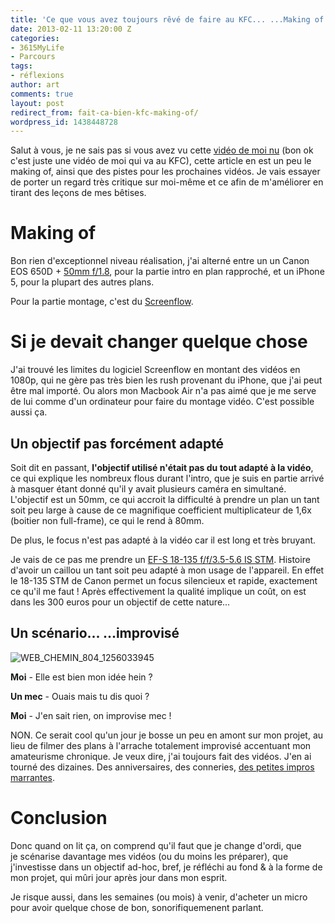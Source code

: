 ```yaml
---
title: 'Ce que vous avez toujours rêvé de faire au KFC... ...Making of '
date: 2013-02-11 13:20:00 Z
categories:
- 3615MyLife
- Parcours
tags:
- réflexions
author: art
comments: true
layout: post
redirect_from: fait-ca-bien-kfc-making-of/
wordpress_id: 1438448728
---
```


Salut à vous, je ne sais pas si vous avez vu cette [vidéo de moi nu](https://irz.fr/ce-que-vous-avez-toujours-reve-de-faire-au-kfc) (bon ok c'est juste une vidéo de moi qui va au KFC), cette article en est un peu le making of, ainsi que des pistes pour les prochaines vidéos. Je vais essayer de porter un regard très critique sur moi-même et ce afin de m'améliorer en tirant des leçons de mes bêtises. <!-- more -->


# Making of


Bon rien d'exceptionnel niveau réalisation, j'ai alterné entre un un Canon EOS 650D + [50mm f/1.8](http://www.amazon.fr/gp/product/B00005K47X/ref=as_li_tf_tl?ie=UTF8&camp=2522&creative=9474&creativeASIN=B00005K47X&link_code=as3&tag=arthurlacoste-21), pour la partie intro en plan rapproché, et un iPhone 5, pour la plupart des autres plans.

Pour la partie montage, c'est du [Screenflow](http://www.telestream.net/screenflow/overview.htm).


# Si je devait changer quelque chose


J'ai trouvé les limites du logiciel Screenflow en montant des vidéos en 1080p, qui ne gère pas très bien les rush provenant du iPhone, que j'ai peut être mal importé. Ou alors mon Macbook Air n'a pas aimé que je me serve de lui comme d'un ordinateur pour faire du montage vidéo. C'est possible aussi ça.


## Un objectif pas forcément adapté


Soit dit en passant, **l'objectif utilisé n'était pas du tout adapté à la vidéo**, ce qui explique les nombreux flous durant l'intro, que je suis en partie arrivé à masquer étant donné qu'il y avait plusieurs caméra en simultané. L'objectif est un 50mm, ce qui accroit la difficulté à prendre un plan un tant soit peu large à cause de ce magnifique coefficient multiplicateur de 1,6x (boitier non full-frame), ce qui le rend à 80mm.

De plus, le focus n'est pas adapté à la vidéo car il est long et très bruyant.

Je vais de ce pas me prendre un [EF-S 18-135 f/f/3.5-5.6 IS STM](http://www.amazon.fr/gp/product/B0089SWZ3U/ref=as_li_tf_tl?ie=UTF8&camp=2522&creative=9474&creativeASIN=B0089SWZ3U&link_code=as3&tag=arthurlacoste-21). Histoire d'avoir un caillou un tant soit peu adapté à mon usage de l'appareil. En effet le 18-135 STM de Canon permet un focus silencieux et rapide, exactement ce qu'il me faut ! Après effectivement la qualité implique un coût, on est dans les 300 euros pour un objectif de cette nature...


## Un scénario... ...improvisé


<img alt="WEB_CHEMIN_804_1256033945" data-src="https://static.irz.fr/2013/01/WEB_CHEMIN_804_1256033945.jpg" src="https://static.irz.fr/thumb.php?size=<100&crop=0&src=https://static.irz.fr/2013/01/WEB_CHEMIN_804_1256033945.jpg" />




**Moi** - Elle est bien mon idée hein ?

**Un mec** - Ouais mais tu dis quoi ?

**Moi** - J'en sait rien, on improvise mec !






NON. Ce serait cool qu'un jour je bosse un peu en amont sur mon projet, au lieu de filmer des plans à l'arrache totalement improvisé accentuant mon amateurisme chronique. Je veux dire, j'ai toujours fait des vidéos. J'en ai tourné des dizaines. Des anniversaires, des conneries, [des petites impros marrantes](http://www.youtube.com/watch?v=36zYZNzJ_B0).


# Conclusion


Donc quand on lit ça, on comprend qu'il faut que je change d'ordi, que je scénarise davantage mes vidéos (ou du moins les préparer), que j'investisse dans un objectif ad-hoc, bref, je réfléchi au fond & à la forme de mon projet, qui mûri jour après jour dans mon esprit.

Je risque aussi, dans les semaines (ou mois) à venir, d'acheter un micro pour avoir quelque chose de bon, sonorifiquemenent parlant.



